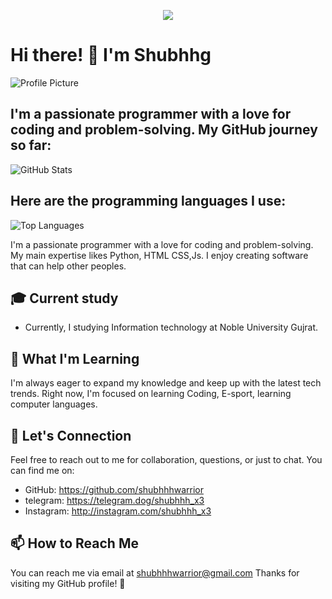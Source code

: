 <p align="center">
  <img src="https://readme-typing-svg.herokuapp.com?color=DC143C&center=true&lines=Welcome+to+shubhhhwarrior;Explore+the+world+of+code;Sharing+exciting+projects+and+scripts;Enjoy+your+stay!&width=500&height=180">
</p>

# Hi there! 👋 I'm Shubhhg

![Profile Picture](https://graph.org/file/6bc974bfde437068a320d.jpg)

## I'm a passionate programmer with a love for coding and problem-solving. My GitHub journey so far:

![GitHub Stats](https://github-readme-stats.vercel.app/api?username=shubhhhwarrior&show_icons=true&theme=radical)

## Here are the programming languages I use:

![Top Languages](https://github-readme-stats.vercel.app/api/top-langs/?username=shubhhhwarrior&layout=compact)


I'm a passionate programmer with a love for coding and problem-solving. My main expertise likes Python, HTML CSS,Js. I enjoy creating software that can help other peoples.

## 🎓 Current study

- Currently, I studying Information technology at  Noble University Gujrat.

## 🌱 What I'm Learning

I'm always eager to expand my knowledge and keep up with the latest tech trends. Right now, I'm focused on learning Coding, E-sport, learning computer languages.

## 💬 Let's Connection

Feel free to reach out to me for collaboration, questions, or just to chat. You can find me on:

- GitHub: https://github.com/shubhhhwarrior
- telegram: https://telegram.dog/shubhhh_x3
- Instagram: http://instagram.com/shubhhh_x3

## 📫 How to Reach Me

You can reach me via email at shubhhhwarrior@gmail.com
Thanks for visiting my GitHub profile! 🙂
